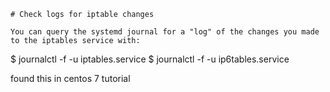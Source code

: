 <!-- TITLE: Journalctl -->
<!-- SUBTITLE: A quick summary of Journalctl -->

	# Check logs for iptable changes
	
	You can query the systemd journal for a "log" of the changes you made to the iptables service with:
	
$ journalctl -f -u iptables.service
$ journalctl -f -u ip6tables.service

found this in centos 7 tutorial